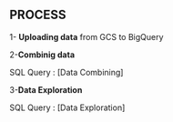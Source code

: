 ## PROCESS

1- **Uploading data** from GCS to BigQuery

2-**Combinig data**

  SQL Query : [Data Combining]

3-**Data Exploration**
  
  SQL Query : [Data Exploration]
